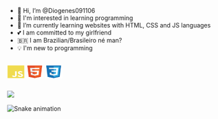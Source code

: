 - 👋 Hi, I’m @Diogenes091106
- 👀 I'm interested in learning programming
- 🌱 I’m currently learning websites with HTML, CSS and JS languages 
- 💕 I am committed to my girlfriend
- 🇧🇷 I am Brazilian/Brasileiro né man?
- 💡 I'm new to programming

<div style="display: inline_block"><br>
  <img align="center" alt="Rafa-Js" height="30" width="40" src="https://raw.githubusercontent.com/devicons/devicon/master/icons/javascript/javascript-plain.svg">
  <img align="center" alt="Rafa-HTML" height="30" width="40" src="https://raw.githubusercontent.com/devicons/devicon/master/icons/html5/html5-original.svg">
  <img align="center" alt="Rafa-CSS" height="30" width="40" src="https://raw.githubusercontent.com/devicons/devicon/master/icons/css3/css3-original.svg">
</div>
  
  ##
 
<div> 
  <a href = "mailto:diogenes140906@gmail.com"><img src="https://img.shields.io/badge/-Gmail-%23333?style=for-the-badge&logo=gmail&logoColor=white" target="_blank"></a>
</a> 

  ![Snake animation](https://github.com/Diógenes091106/Diógenes091106/blob/output/github-contribution-grid-snake.svg)
  
</div>

